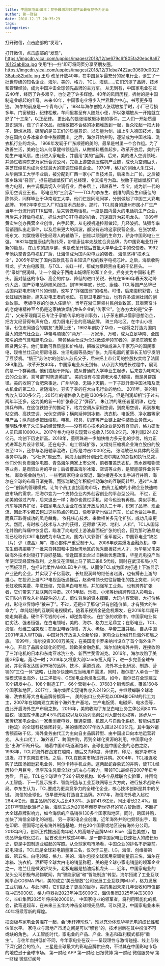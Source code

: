 ```yaml
---
title: 中国家电业40年：竞争最激烈领域拼出最有竞争力企业
author: 第一财经
date: 2018-12-17 20:35:29
tags: 
categories: 
---
```

打开微信，点击底部的“发现”，
<!-- more -->
打开微信，点击底部的“发现”，
https://imgcdn.yicai.com/uppics/images/2018/12/ae679c6f805fa20ebc8a9716123ab8ba.jpg
使用“扫一扫”即可将网页分享至朋友圈。
https://imgcdn.yicai.com/uppics/images/2018/12/31eba7422ae30609d002738abc82bdfc.jpg
王珍
改革开放40年，在中国竞争最充分的家电行业，诞生了一批世界级的知名企业，海尔、美的、格力、TCL、海信……它们沉淀了品牌、技术和管理经验，成为中国冲击全球领先品牌的主力军。
从无到有，中国家电业在过去40年，经历了许多艰辛，也创造了许多辉煌。40年的风雨历程，折射的是中国制造业崛起的传奇。未来40年，中国家电业将步入世界舞台中心，书写更多奇迹。
海尔的前身是一个青岛小厂，1984年海尔创始人张瑞敏接手时，小厂已亏损多年，门窗破旧，纪律松散，车间里甚至有人随处小便，所以张瑞敏从一开始就立好了“十三条”，以正纪律。
更出名的是张瑞敏砸冰箱的事件。工人们一开始质量意识淡薄，做了许多次品。张瑞敏把不合格的冰箱堆放到一起，当众抡起一把大锤子，砸烂冰箱，砸醒的是员工们的质量意识。以质量为剑，加上引入德国技术，海尔在国内众多冰箱企业中脱颖而出。之后，海尔开始并购，逐渐成为中国冰箱、洗衣机行业的龙头。
1968年发轫于广东顺德的美的，最早是村里一个合作组。为了改善生活，美的创始人何享健带领组员，从做塑料瓶盖起步。改革开放后，美的开始生产电风扇，由此进入家电业，并启用“美的”品牌。后来，美的进入空调领域，并通过收购东芝万家乐合资公司，完善上游空调压缩机产业链，成长为空调巨头，美芝压缩机也成为全球最大的空调压缩机企业。
1970年，格力的创始人朱江洪，从华南理工大学毕业后，被分配到广西一家小厂当技术员，后来当上厂长，之后被家乡珠海“召回”，担任冠雄塑胶厂的总经理，令其扭亏为盈。脱胎于冠雄塑胶厂的格力电器，由空调模具切入空调行业，后来居上，超越春兰、华宝，成为新一代的家用空调业王者。
彩电业的“三剑客”——TCL的李东生、创维的黄宏生和康佳的陈伟荣，同样毕业于华南理工大学，他们仨是同班同学，分别做起了中国三大彩电品牌。
1982年李东生入厂时由技术员起步。那时，TCL前身的惠州市属小厂生产当年十分流行的TTK磁带，后来转做电话机，一度是国内最大的电话机生产企业，再后来才转做电视机，抓住大屏CRT电视的机会，迅速蹿升为彩电龙头。
1989年黄宏生创办民营企业创维，白手起家，从电视机遥控器做起，几经波折。陆强华率营销团队出走事件，以及后来更大的风波，都没有击垮这家民营企业。在张学斌、杨东文、刘棠枝等职业经理人的辅助下，创维以顽强的生命力，跻身中国彩电业三强。
1982年加盟康佳的陈伟荣，带领康佳率先战胜合资品牌，为中国彩电业打开新的篇章。
在山东的周厚健，也是改革开放后首批大学毕业生中的佼佼者。1992年他执掌青岛电视机厂后，让海信成为国内彩电业的强者。
海信坚持“技术立企”，2005年研发了国内首款具有自主知识产权的数字电视芯片。之后，海信收购科龙，扩大白电版图，与TCL、长虹一样，都成为横跨黑白电的千亿巨头。
一代“枭雄”倪润峰，让一个偏安于西南山城绵阳的军工企业，摇身变为中国彩电巨头。面对低迷的市场、高企的库存、降低的进口关税，长虹在1996年春天发动降价大战，国产彩电品牌随风跟进。到1996年底，长虹、康佳、TCL等国产品牌已占国内彩电市场71%的份额，改写了“洋强国弱”的格局。可惜，后来囤积彩管，让长虹经历挫折，痛失彩电王者的地位。
在厨卫电器行业，也有许多波澜壮阔的创业故事。
老板电器的创始人任建华，当年在浙江带领村民创业致富，其艰苦奋斗的老虎钳精神至今仍是这家抽油烟机龙头企业的“传家宝”。创办方太的是“父子兵”，父亲茅理翔现已专注于家族传承的培训事务，儿子茅忠群以儒家思想治企，把方太经营得有声有色，成为厨电行业的高端品牌。
珠三角地区，在中山小榄镇，七位志同道合的朋友“洗脚上田”，1992年创办了华帝，一起将之打造为国内最大的燃气灶企业。华帝与顺德的“两万”——万家乐、万和，成为立足华南、全国知名的燃气具和厨电企业。
带领格兰仕成为全球微波炉领军者的，是梁庆德和梁昭贤两父子。他们借助可靠质量和价格战，把微波炉做成进入千家万户的国民家电，现格兰仕正向厨房电器、生活电器等品类扩张。九阳电器的董事长王旭宁发明了豆浆机。“锅王”苏泊尔的创始人苏氏父子，后来把上市公司的控股权卖给了法国SEB集团。
改革开放40年，中国家电业从无到有、从小到大的成长过程中，展现的是一个群英谱。他们或起于阡陌，或从普通的大学毕业生起步，后来变为叱咤风云的企业家，真可谓“时势造英雄”。
美的没有与空调老大格力硬碰，而是另辟蹊径。美的收购了合肥荣事达、广州华凌、无锡小天鹅，一下子跃升至中国冰箱及洗衣机业的第二位，紧随海尔，夯实了美的在大白电行业的地位。
2011年，美的销售收入1300多亿元；2015年的销售收入也是1300多亿元，但是利润却相当于过去两年半还多。这为美的新一轮扩张备足了“弹药”。
朱江洪的继任者董明珠，也在排兵布阵。在这位铁娘子的推动下，格力空调从家用空调，到商用空调，再到核电站空调、高铁空调、光伏空调等；横向延伸到冰箱、洗衣机、电饭煲、净水器等家电产品；纵向逐步把压缩机、电机、模具、机床等产业链上配件装备业务做大。
董明珠传承了朱江洪的经营理念——没有核心技术的企业是没有脊梁的，格力研发人员已超10000人。2017年格力电器实现营业总收入1500.2亿元、净利润224.02亿元，均创下历史新高。2018年，董明珠进一步加快格力多元化的步伐，格力正式进军芯片设计领域，还在电子、电工领域扩张，又增持压缩机企业海立股份的股权至10%，还参与洛阳轴承混改，目标是冲击2000亿元。
张瑞敏已从具体的经营事务中抽身，“少壮派”周云杰、梁海山目前分别出任海尔集团的总裁和执行总裁，他们分别负责海尔电器、青岛海尔两家上市公司，前者覆盖洗衣机、热水器和物流等业务，是商贸业务的平台；后者覆盖海尔冰箱、空调等业务，是智能硬件业务平台。
趁欧美金融危机，一些老牌家电企业衰退，海尔接连多次出手进行并购，海尔在全球的布局日渐完善。而张瑞敏近年积极推动海尔的互联网转型，通过“人单合一”创新的管理模式，让每个员工直接面向市场，由员工组成的小微企业快速响应市场的需求，把海尔变为一个支持企业内外创客创业的平台型公司。
不过，正如美的做过汽车，后来退出一样；海尔也做过手机，如今也没有再做。类似手机、汽车等跨界扩张，中国家电龙头企业在改革开放后的头二十年，积累了品牌、现金流，因此不少都去趟过这些热点的风口，像奥克斯也做过汽车，长虹也做过手机，而真正取得成功的凤毛麟角。
依托核心技术，来做相关多元化扩张，成功几率更大。然而，有时核心技术与人才的获得，还得靠“天时、地利、人和”。TCL从国际化并购的阵痛中恢复后，瞄准了向电视上游液晶面板扩张的机会，因为那时液晶电视已经取代CRT电视成为市场主流，国内八大彩管厂全军覆灭，中国彩电业“缺芯（片）少（液晶）屏”，核心部件严重受制于人。
2008年欧美爆发金融危机，李东生借机招募了一批来自韩国和中国台湾地区的优秀面板技术人才，为华星光电突破海外技术封锁打下良好基础。恰逢国家出台以旧换新优惠政策，华星光电投产当年便实现经营性盈利，之后又在深圳上马了第二条8.5代线，同时在武汉布局小尺寸面板项目，包括6代柔性AMOLED生产线。从而使TCL成为国内打通上下游显示产业链的企业，并实现了千亿营收。
长虹倪润峰的继任者赵勇，也有搏击上游的雄心。在投资上游PDP电视面板遇挫后，赵勇带领长虹往智能化的路上突进，同时长虹收购美菱、华意压缩，完善黑白电布局，并加强军工业务。
也有跨界扩张者，它们带来了互联网的冲击。2013年起，乐视、小米等纷纷跨界进入彩电业，它们以内容收入补贴硬件的方式，倚仗背后的资本撑腰，大玩内容营销，大打价格战，彩电业界惊呼“狼来了”。不过，还是应了那句“只有创造价值，才有强大的生命力”，单纯烧钱的互联网电视模式，随着乐视资金链危机爆发，在2016年年尾开始走向衰退。硬件不亏钱的小米，却逆势增长。
在扩张的欢歌中，中国家电业优胜劣汰、强者恒强。在白电领域，美的、海尔、格力三足鼎立；在彩电业，TCL、海信、创维三强突现；在厨卫电器领域，方太、老板、华帝三雄并起。
自从中国2001年进入WTO后，中国对外开放进入全新阶段，家电企业纷纷开启海外布局之旅。
1999年，海尔投资3000万美元，在美国南卡罗来纳州设立了首个海外生产中心，开启了品牌全球化的历程。趁欧美金融危机，海尔加快海外并购，连接收购了三洋电机的日本和东南亚冰洗业务、新西兰斐雪派克。2016年，海尔收购了美国GE家电，轰动一时；2018年又将意大利Candy揽入麾下，进一步完善全球布局，并获得发达国家市场的品牌、技术、渠道资源。
海外本土化研发、制造、营销的“三位一体”战略，让海尔快速响应当地用户需求。同时，海尔把“人单合一”管理模式输出海外，让三洋扭亏、GE家电业务焕发生机。如今，海尔已在全球建立10个研发中心、108个制造工厂、66个营销中心、37683个销售网点，覆盖160多个国家和地区。2017年，海尔集团实现销售收入2419亿元，并继续蝉联全球冰箱、洗衣机等大白电品牌份额第一。
美的出口业务开始以ODM和OEM的代工为主，2007年在越南建立其首个海外生产基地，生产电饭煲、电磁炉、电水壶等，由此开启海外生产布局之旅。
2016年，美的收购了东芝白电业务主体公司80.1%股权、德国库卡集团94.5%的股权以及以色列高创公司大部分股权等，逐步从一家传统家电企业向一家集消费电器、暖通空调、机器人与自动化系统、智能供应链（物流）的全球科技集团转变。美的集团2017年收入超过2400亿元，其中海外销售额首破千亿，海外业务由代工为主向自主品牌转型、由中国出口向本地运营转变。
从出口代工、海外设厂、跨国并购，再到全球化资源的利用，中国家电企业“出海”不断升级。
随着中国市场逐渐饱和，全球化是中国企业的必由之路。1998年，TCL将海外首战定在越南，随后又向印度、菲律宾、印尼、俄罗斯市场进发，打下东南亚市场。之后，TCL在欧美市场进行并购。2004年，TCL接连收购了法国汤姆逊彩电业务、阿尔卡特手机业务。这两起蛇吞象式的并购，使TCL经历18个月巨亏，但李东生凭着全球化的决心与毅力，带领TCL最终在2007年扭亏为盈。
目前，TCL在全球建立了26个研发机构、10多个品牌联合实验室，并围绕人工智能、下一代显示技术、智能制造与工业互联网等三大方向，进行技术战略布局。李东生认为，TCL要成为更具竞争力的全球化企业，核心技术创新是其中的关键。
海信的全球化，很早便开始打造自主品牌。2017年，海信海外收入超过284.4亿元，自主品牌的收入占比49.8%、达到141.6亿元，同比增长22.4%。继2017年赞助欧洲杯之后，海信又成为2018年俄罗斯世界杯的官方赞助商，不断扩大全球品牌影响力，如今海信的产品销往130多个国家和地区。同时，跨国并购，加快了海信全球化的进程。
另一家彩电企业创维，近年海外并购也频频出手，现在印尼、德国等地设有海外制造基地，并在20个国家或地区设有海外分公司。2018年9月，创新正式推出面向年轻人的高端子品牌Metz Blue（蓝色美兹），加快品牌全球化进程。
回首改革开放这40年，是一部中国家电业快速壮大的成长历史，更是中国制造业崛起的写照。从全球家电市场看，中国企业的排名不断靠前。彩电领域，TCL已是全球彩电销量第三名，仅次于三星、LG，海信、创维排第四、第五名。白电领域，格力、美的、海尔包揽全球家用空调销量前三名，海尔在冰箱、洗衣机、酒柜等全球大白电的销量称冠，美的是全球小家电销量的领军企业之一，格兰仕是微波炉龙头，老板电器是抽油烟机龙头……
近年，中国家电业的龙头公司积极布局物联网，向“智能家居”和“智能制造”转型。海尔搭建了工业互联网平台COSMA Plat，美的成立“美云智数”公司发展工业互联网M.IoT，格力发展工业机器人。与此同时，它们提出了更高的目标，美的集团未来几年营收和市值都将冲击5000亿，格力电器拟2023年冲击6000亿，海信集团2025年冲击3000亿，长虹集团2025年将突破2000亿。
中国家电业的领军者，将利用智能化的机会，欲弯道超车，在未来三五年内冲击全球领先品牌。可以预见，中国家电业未来40年将续写新的辉煌。
 
 
把面板与家电业务混在一起，会“禾杆掩珍珠”，难以充分体现华星光电的成长性和估值水平。
家电业与房地产市场之间是可以“解套”的，技术创新在其中扮演不可或缺的角色。
人工智能时代，家电业的产品、产业、生态和盈利模式都将“重生”。
与往年血拼低价不同，今年家电业在双十一呈现理性与激情碰撞、线上与线下深化融合的特点。
三星是全球最大的彩电品牌供应商，不过其在中国彩电市场的地位逊于全球市场。
第一财经
APP
第一财经
日报微博
第一财经
微信服务号
第一财经
微信订阅号
